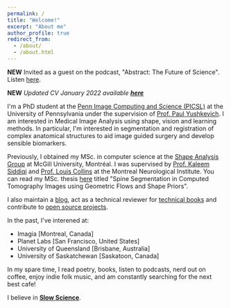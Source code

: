 ```yaml
---
permalink: /
title: "Welcome!"
excerpt: "About me"
author_profile: true
redirect_from: 
  - /about/
  - /about.html
---
```


**NEW** Invited as a guest on the podcast, "Abstract: The Future of Science". Listen [here](https://anchor.fm/abstractcast).

**NEW** *Updated CV January 2022 available [**here**](https://github.com/Pulkit-Khandelwal/pulkit-khandelwal.github.io/blob/master/Pulkit_Khandelwal_CV.pdf)*

I'm a PhD student at the [Penn Image Computing and Science (PICSL)](http://picsl.upenn.edu/) at the University of Pennsylvania  under the supervision of [Prof. Paul Yushkevich](http://picsl.upenn.edu/people-staff-james-c-gee/faculty-staff/paul-yushkevich/). I am interested in Medical Image Analysis using shape, vision and learning methods. In particular, I'm interested in segmentation and registration of complex anatomical structures to aid image guided surgery and develop sensible biomarkers.

Previously, I obtained my MSc. in computer science at the [Shape Analysis Group](http://www.cim.mcgill.ca/~shape/) at McGill University, Montréal. I was supervised by [Prof. Kaleem Siddiqi](http://www.cim.mcgill.ca/~siddiqi/) and [Prof. Louis Collins](http://nist.mni.mcgill.ca/) at the Montreal Neurological Institute. You can read my MSc. thesis [here](https://escholarship.mcgill.ca/concern/theses/4b29bb21t) titled "Spine Segmentation in Computed
Tomography Images using Geometric Flows and Shape Priors".

I also maintain a [blog](https://pulkit-khandelwal.github.io/blog/), act as a technical reviewer for [technical books](https://github.com/TrainingByPackt/Applied-Supervised-Learning-with-R/tree/master/Lesson07) and contribute to [open source projects](https://github.com/Pulkit-Khandelwal/Reinforcement-Learning-Notebooks).

In the past, I've interened at:
* Imagia [Montreal, Canada]
* Planet Labs [San Francisco, United States]
* University of Queensland [Brisbane, Australia]
* University of Saskatchewan [Saskatoon, Canada]


In my spare time, I read poetry, books, listen to podcasts, nerd out on coffee, enjoy indie folk music, and am constantly searching for the next best cafe!

I believe in [**Slow Science**](http://slow-science.org/).
